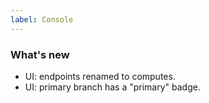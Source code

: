 ```yaml
---
label: Console
---
```


### What's new

- UI: endpoints renamed to computes.
- UI: primary branch has a "primary" badge.
